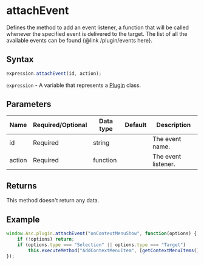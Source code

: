 # attachEvent

Defines the method to add an event listener, a function that will be called whenever the specified event is delivered to the target.
The list of all the available events can be found &#123;@link /plugin/events here&#125;.

## Syntax

```javascript
expression.attachEvent(id, action);
```

`expression` - A variable that represents a [Plugin](../Plugin.md) class.

## Parameters

| **Name** | **Required/Optional** | **Data type** | **Default** | **Description** |
| ------------- | ------------- | ------------- | ------------- | ------------- |
| id | Required | string |  | The event name. |
| action | Required | function |  | The event listener. |

## Returns

This method doesn't return any data.

## Example

```javascript
window.Asc.plugin.attachEvent("onContextMenuShow", function(options) {
    if (!options) return;
    if (options.type === "Selection" || options.type === "Target")
        this.executeMethod("AddContextMenuItem", [getContextMenuItems()]);
});
```
